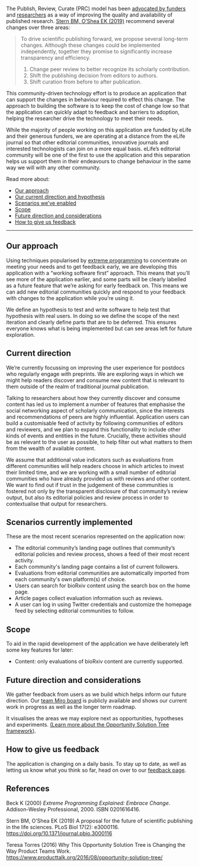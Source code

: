 The Publish, Review, Curate (PRC) model has been [advocated by funders](https://doi.org/10.1371/journal.pbio.3000116) and [researchers](https://elifesciences.org/inside-elife/e9091cea/peer-review-new-initiatives-to-enhance-the-value-of-elife-s-process) as a way of improving the quality and availability of published research. [Stern BM, O’Shea EK (2019)](#stern-oshea) recommend several changes over three areas:

> To drive scientific publishing forward, we propose several long-term changes. Although these changes could be implemented independently, together they promise to significantly increase transparency and efficiency.
>
>1.  Change peer review to better recognize its scholarly contribution.
>2.  Shift the publishing decision from editors to authors.
>3.  Shift curation from before to after publication.

This community-driven technology effort is to produce an application that can support the changes in behaviour required to effect this change. The approach to building the software is to keep the cost of change low so that the application can quickly adapt to feedback and barriers to adoption, helping the researcher drive the technology to meet their needs.

While the majority of people working on this application are funded by eLife and their generous funders, we are operating at a distance from the eLife journal so that other editorial communities, innovative journals and interested technologists can join on a more equal basis. eLife’s editorial community will be one of the first to use the application and this separation helps us support them in their endeavours to change behaviour in the same way we will with any other community.

Read more about:

-   [Our approach](#our-approach)
-   [Our current direction and hypothesis](#current-direction)
-   [Scenarios we’ve enabled](#implemented-scenarios)
-   [Scope](#scope)
-   [Future direction and considerations](#future-direction)
-   [How to give us feedback](#feedback)

---

## <a name="our-approach">Our approach</a>

Using techniques popularised by [extreme programming](#beck) to concentrate on meeting your needs and to get feedback early, we are developing this application with a “working software first” approach. This means that you’ll see more of the application earlier, and some parts will be clearly labelled as a future feature that we’re asking for early feedback on.
This means we can add new editorial communities quickly and respond to your feedback with changes to the application while you’re using it.

We define an hypothesis to test and write software to help test that hypothesis with real users. In doing so we define the scope of the next iteration and clearly define parts that are to be deferred. This ensures everyone knows what is being implemented but can see areas left for future exploration.

## <a name="current-direction">Current direction</a>

We’re currently focussing on improving the user experience for postdocs who regularly engage with preprints. We are exploring ways in which we might help readers discover and consume new content that is relevant to them outside of the realm of traditional journal publication.

Talking to researchers about how they currently discover and consume content has led us to implement a number of features that emphasise the social networking aspect of scholarly communication, since the interests and recommendations of peers are highly influential. Application users can build a customisable feed of activity by following communities of editors and reviewers, and we plan to expand this functionality to include other kinds of events and entities in the future. Crucially, these activities should be as relevant to the user as possible, to help filter out what matters to them from the wealth of available content.

We assume that additional value indicators such as evaluations from different communities will help readers choose in which articles to invest their limited time, and we are working with a small number of editorial communities who have already provided us with reviews and other content. We want to find out if trust in the judgement of these communities is fostered not only by the transparent disclosure of that community’s review output, but also its editorial policies and review process in order to contextualise that output for researchers.

## <a name="implemented-scenarios">Scenarios currently implemented</a>

These are the most recent scenarios represented on the application now:

- The editorial community’s landing page outlines that community’s editorial policies and review process, shows a feed of their most recent activity.
- Each community's landing page contains a list of current followers. 
- Evaluations from editorial communities are automatically imported from each community's own platform(s) of choice.
- Users can search for bioRxiv content using the search box on the home page.
- Article pages collect evaluation information such as reviews.
- A user can log in using Twitter credentials and customize the homepage feed by selecting editorial communities to follow.

## <a name="scope">Scope</a>

To aid in the rapid development of the application we have deliberately
left some key features for later:

-   Content: only evaluations of bioRxiv content are currently supported.

## <a name="future-direction">Future direction and considerations</a>

We gather feedback from users as we build which helps inform our future direction.
Our [team Miro board](https://miro.com/app/board/o9J_ksVfD4E=/) is publicly available and shows our current work in progress as well as the longer term roadmap. 

It visualises the areas we may explore next as opportunities, hypotheses and experiments.
[(Learn more about the Opportunity Solution Tree framework)](#ost).

## <a name="feedback">How to give us feedback</a>
The application is changing on a daily basis. To stay up to date, as well as letting us know what you think so far, head on over to our [feedback page](https://eepurl.com/g7qqcv).

## References

<a name="beck">Beck K (2000)</a> <i>Extreme Programming Explained: Embrace Change</i>.
Addison-Wesley Professional, 2000.
ISBN 0201616416.

<a name="stern-oshea">Stern BM, O’Shea EK (2019)</a> A proposal for the future of scientific publishing in the life sciences. PLoS Biol 17(2): e3000116. <https://doi.org/10.1371/journal.pbio.3000116>

<a name="ost">Teresa Torres (2016)</a> Why This Opportunity Solution Tree is Changing the Way Product Teams Work. <https://www.producttalk.org/2016/08/opportunity-solution-tree/>
